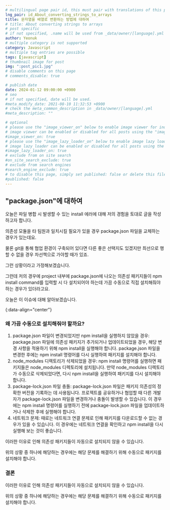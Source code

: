 ```yaml
---
# multilingual page pair id, this must pair with translations of this page. (This name must be unique)
lng_pair: id_About_converting_strings_to_arrays
title: 문자열을 배열로 변환하는 방법에 대하여
# title: About converting strings to arrays
# post specific
# if not specified, .name will be used from _data/owner/[language].yml
author: Yeonuk
# multiple category is not supported
category: Javascript
# multiple tag entries are possible
tags: [javascript]
# thumbnail image for post
img: ":post_pic1.jpg"
# disable comments on this page
# comments_disable: true

# publish date
date: 2024-01-12 09:00:00 +0900
# seo
# if not specified, date will be used.
#meta_modify_date: 2021-08-10 11:32:53 +0900
# check the meta_common_description in _data/owner/[language].yml
#meta_description: ""

# optional
# please use the "image_viewer_on" below to enable image viewer for individual pages or posts (_posts/ or [language]/_posts folders).
# image viewer can be enabled or disabled for all posts using the "image_viewer_posts: true" setting in _data/conf/main.yml.
#image_viewer_on: true
# please use the "image_lazy_loader_on" below to enable image lazy loader for individual pages or posts (_posts/ or [language]/_posts folders).
# image lazy loader can be enabled or disabled for all posts using the "image_lazy_loader_posts: true" setting in _data/conf/main.yml.
#image_lazy_loader_on: true
# exclude from on site search
#on_site_search_exclude: true
# exclude from search engines
#search_engine_exclude: true
# to disable this page, simply set published: false or delete this file
#published: false
---
```


<!-- outline-start -->

## "package.json"에 대하여

오늘은 파일 병합 시 발생할 수 있는 install 에러에 대해 저의 경험을 토대로 글을 작성하고자 합니다.

의존성 모듈을 타 팀원과 일치시킬 필요가 있을 경우 package.json 파일을 교체하는 경우가 있는데요.

물론 git을 통해 협업 환경이 구축되어 있다면 다른 좋은 선택지도 있겠지만 최선으로 행할 수 없을 경우 차선책으로 가야할 때가 있죠.

그런 상황이라고 가정해보겠습니다.

그런데 저의 경우에 project 내부에 package.json에 나오는 의존성 패키지들이 npm install command를 입력할 시 다 설치되어야 하는데 가끔 수동으로 직접 설치해줘야 하는 경우가 있더라고요.

오늘은 이 이슈에 대해 알아보겠습니다.

{:data-align="center"}

<!-- outline-end -->

### 왜 가끔 수동으로 설치해줘야 할까요?

1. package.json 파일이 변경되었지만 npm install을 실행하지 않았을 경우: package.json 파일에 의존성 패키지가 추가되거나 업데이트되었을 경우, 해당 변경 사항을 적용하기 위해 npm install을 실행해야 합니다. package.json 파일을 변경한 후에는 npm install 명령어를 다시 실행하여 패키지를 설치해야 합니다.
2. node_modules 디렉토리가 삭제되었을 경우: npm install 명령어를 실행하면 패키지들은 node_modules 디렉토리에 설치됩니다. 만약 node_modules 디렉토리가 수동으로 삭제되었다면, 다시 npm install을 실행하여 패키지를 다시 설치해야 합니다.
3. package-lock.json 파일 충돌: package-lock.json 파일은 패키지 의존성의 정확한 버전을 기록하는 데 사용됩니다. 프로젝트를 공유하거나 협업할 때 다른 개발자가 package-lock.json 파일을 변경하거나 충돌이 발생할 수 있습니다. 이 경우에는 npm install 명령어를 실행하기 전에 package-lock.json 파일을 업데이트하거나 삭제한 후에 실행해야 합니다.
4. 네트워크 문제: 때로는 네트워크 연결 문제로 인해 패키지를 다운로드할 수 없는 경우가 있을 수 있습니다. 이 경우에는 네트워크 연결을 확인하고 npm install을 다시 실행해 보는 것이 좋습니다.

이러한 이유로 인해 의존성 패키지들이 자동으로 설치되지 않을 수 있습니다.

위의 상황 중 하나에 해당하는 경우에는 해당 문제를 해결하기 위해 수동으로 패키지를 설치해야 합니다.

### 결론

이러한 이유로 인해 의존성 패키지들이 자동으로 설치되지 않을 수 있습니다.

위의 상황 중 하나에 해당하는 경우에는 해당 문제를 해결하기 위해 수동으로 패키지를 설치해야 합니다.

